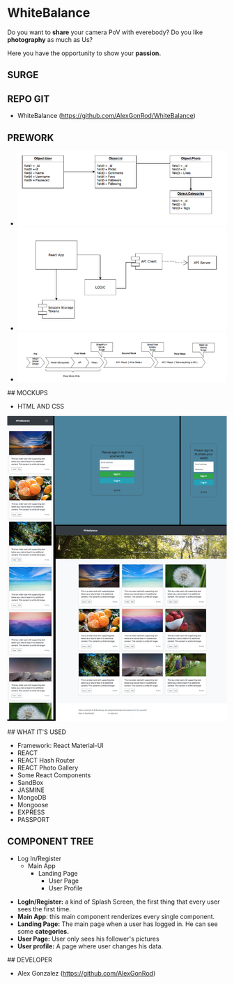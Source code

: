 # WhiteBalance

Do you want to **share** your camera PoV with everebody? Do you like **photography** as much as Us?

Here you have the opportunity to show your **passion.**

## SURGE

## REPO GIT

- WhiteBalance (https://github.com/AlexGonRod/WhiteBalance)

## PREWORK

- ![alt text](docs/DataModel.png "DATA MODEL")
- ![alt text](docs/UML.png "UML")
- ![alt text](docs/SpringPlan.png "SPRING PLAN")

## MOCKUPS

- HTML AND CSS 

![alt text](docs/html.png "HTML AND CSS") 



## WHAT IT'S USED

- Framework: React Material-UI
- REACT
- REACT Hash Router
- REACT Photo Gallery
- Some React Components
- SandBox
- JASMINE
- MongoDB
- Mongoose
- EXPRESS
- PASSPORT


## COMPONENT TREE

* Log In/Register
    * Main App
        * Landing Page
            * User Page
            * User Profile

- **LogIn/Register:** a kind of Splash Screen, the first thing that every user sees the first time.
- **Main App**: this main component renderizes every single component.
- **Landing Page:** The main page when a user has logged in. He can see some **categories.**
- **User Page:** User only sees his follower's pictures
- **User profile:** A page where user changes his data.

## DEVELOPER

- Alex Gonzalez (https://github.com/AlexGonRod)


